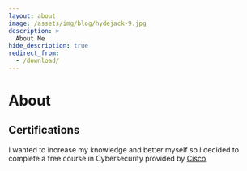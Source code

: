 ```yaml
---
layout: about
image: /assets/img/blog/hydejack-9.jpg
description: >
  About Me
hide_description: true
redirect_from:
  - /download/
---
```


# About

<!--author-->

## Certifications
I wanted to increase my knowledge and better myself so I decided to complete a free course in Cybersecurity provided by [Cisco](https://skillsforall.com/career-path/cybersecurity?courseLang=en-US)
<div id="certifications">
  <div class="row">
    <div class="column">
      <div data-iframe-width="150" data-iframe-height="270" data-share-badge-id="34d2eb8a-a313-4349-9d66-5fe08caea6b3" data-share-badge-host="https://www.credly.com"></div><script type="text/javascript" async src="//cdn.credly.com/assets/utilities/embed.js"></script>
    </div>
    <div class="column">
      <div data-iframe-width="150" data-iframe-height="270" data-share-badge-id="c3310835-e829-472b-a16d-3de007fea000" data-share-badge-host="https://www.credly.com"></div><script type="text/javascript" async src="//cdn.credly.com/assets/utilities/embed.js"></script>
    </div>
    <div class="column">
      <div data-iframe-width="150" data-iframe-height="270" data-share-badge-id="69a95a4b-373e-44ca-9f0b-f2f58c0945b1" data-share-badge-host="https://www.credly.com"></div><script type="text/javascript" async src="//cdn.credly.com/assets/utilities/embed.js"></script>
    </div>
    <div class="column">
      <div data-iframe-width="150" data-iframe-height="270" data-share-badge-id="8edcba44-847c-4dc1-ad4c-b20dc0a9491c" data-share-badge-host="https://www.credly.com"></div><script type="text/javascript" async src="//cdn.credly.com/assets/utilities/embed.js"></script>
    </div>
  </div>
  <div class="row">
    <div class="column">
      <div data-iframe-width="150" data-iframe-height="270" data-share-badge-id="487bf51a-12ce-47fb-ad3a-d685c9a2e44d" data-share-badge-host="https://www.credly.com"></div><script type="text/javascript" async src="//cdn.credly.com/assets/utilities/embed.js"></script>
    </div>
    <div class="column">
      <div data-iframe-width="150" data-iframe-height="270" data-share-badge-id="aef5cc0c-1077-41ba-8086-2f590457e8b3" data-share-badge-host="https://www.credly.com"></div><script type="text/javascript" async src="//cdn.credly.com/assets/utilities/embed.js"></script>
    </div>
    <div class="column">
      <div data-iframe-width="150" data-iframe-height="270" data-share-badge-id="746621ee-f175-4c98-aa5c-6dbf1b4c1c98" data-share-badge-host="https://www.credly.com"></div><script type="text/javascript" async src="//cdn.credly.com/assets/utilities/embed.js"></script>
    </div>
    <div class="column">
      <div data-iframe-width="150" data-iframe-height="270" data-share-badge-id="3d352e55-01d9-4572-bf31-e515120e679a" data-share-badge-host="https://www.credly.com"></div><script type="text/javascript" async src="//cdn.credly.com/assets/utilities/embed.js"></script>
    </div>
  </div>
  <div class="row">
    <div class="column">
      <div data-iframe-width="150" data-iframe-height="270" data-share-badge-id="a9d31e10-4a67-4ab6-9369-befea86c12b1" data-share-badge-host="https://www.credly.com"></div><script type="text/javascript" async src="//cdn.credly.com/assets/utilities/embed.js"></script>
    </div>
    <div class="column">
      <div data-iframe-width="150" data-iframe-height="270" data-share-badge-id="c0e81d6a-1bc5-4ad9-b64b-a82207b6f6cf" data-share-badge-host="https://www.credly.com"></div><script type="text/javascript" async src="//cdn.credly.com/assets/utilities/embed.js"></script>
    </div>
    <div class="column">
      <div data-iframe-width="150" data-iframe-height="270" data-share-badge-id="3fea4555-08c0-413e-9223-19c25a757e9c" data-share-badge-host="https://www.credly.com"></div><script type="text/javascript" async src="//cdn.credly.com/assets/utilities/embed.js"></script>
    </div>
    <div class="column">
      <div data-iframe-width="150" data-iframe-height="270" data-share-badge-id="b1eb8245-73ab-4d2a-947e-22e0c2c0e24f" data-share-badge-host="https://www.credly.com"></div><script type="text/javascript" async src="//cdn.credly.com/assets/utilities/embed.js"></script>
    </div>
  </div>
  <div class="row">
    <div class="column">
      <div data-iframe-width="150" data-iframe-height="270" data-share-badge-id="77a0782c-2d3a-4ff1-8763-1a9edf203415" data-share-badge-host="https://www.credly.com"></div><script type="text/javascript" async src="//cdn.credly.com/assets/utilities/embed.js"></script>
    </div>
    <div class="column">
      <div data-iframe-width="150" data-iframe-height="270" data-share-badge-id="9d5e40d8-4475-4098-a013-745859b29866" data-share-badge-host="https://www.credly.com"></div><script type="text/javascript" async src="//cdn.credly.com/assets/utilities/embed.js"></script>
    </div>
  </div>
</div>
